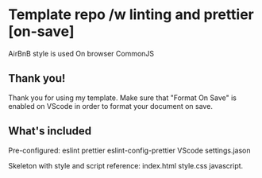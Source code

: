 # Template repo /w linting and prettier [on-save]
AirBnB style is used
On browser
CommonJS


## Thank you!
Thank you for using my template. 
Make sure that "Format On Save" is enabled on VScode in order to format your document on save.

## What's included
Pre-configured:
eslint
prettier
eslint-config-prettier
VScode settings.jason

Skeleton with style and script reference:
index.html
style.css
javascript.

